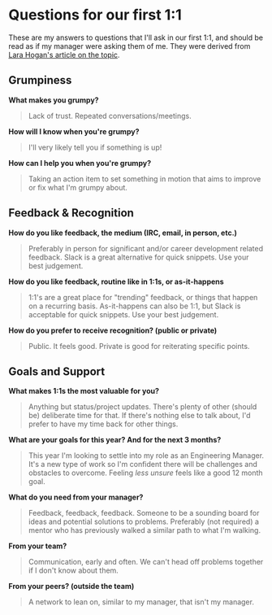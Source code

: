 # Questions for our first 1:1

These are my answers to questions that I'll ask in our first 1:1, and should be read as if my manager were asking them of me. They were derived from [Lara Hogan's article on the topic](http://larahogan.me/blog/first-one-on-one-questions/).

## Grumpiness

__What makes you grumpy?__

> Lack of trust. Repeated conversations/meetings.

__How will I know when you're grumpy?__

> I'll very likely tell you if something is up!

__How can I help you when you're grumpy?__

> Taking an action item to set something in motion that aims to improve or fix what I'm grumpy about.

## Feedback & Recognition

__How do you like feedback, the medium (IRC, email, in person, etc.)__

> Preferably in person for significant and/or career development related feedback. Slack is a great alternative for quick snippets. Use your best judgement.

__How do you like feedback, routine like in 1:1s, or as-it-happens__

> 1:1's are a great place for "trending" feedback, or things that happen on a recurring basis. As-it-happens can also be 1:1, but Slack is acceptable for quick snippets. Use your best judgement.

__How do you prefer to receive recognition? (public or private)__

> Public. It feels good. Private is good for reiterating specific points.

## Goals and Support

__What makes 1:1s the most valuable for you?__

> Anything but status/project updates. There's plenty of other (should be) deliberate time for that. If there's nothing else to talk about, I'd prefer to have my time back for other things.

__What are your goals for this year? And for the next 3 months?__

> This year I'm looking to settle into my role as an Engineering Manager. It's a new type of work so I'm confident there will be challenges and obstacles to overcome. Feeling _less unsure_ feels like a good 12 month goal.

__What do you need from your manager?__

> Feedback, feedback, feedback. Someone to be a sounding board for ideas and potential solutions to problems. Preferably (not required) a mentor who has previously walked a similar path to what I'm walking.

__From your team?__

> Communication, early and often. We can't head off problems together if I don't know about them. 

__From your peers? (outside the team)__

> A network to lean on, similar to my manager, that isn't my manager.
